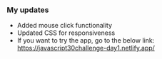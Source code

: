 ### My updates
- Added mouse click functionality
- Updated CSS for responsiveness
- If you want to try the app, go to the below link:
https://javascript30challenge-day1.netlify.app/